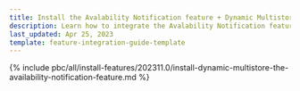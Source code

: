 ```yaml
---
title: Install the Avalability Notification feature + Dynamic Multistore
description: Learn how to integrate the Avalability Notification feature + Dynamic Multistore
last_updated: Apr 25, 2023
template: feature-integration-guide-template
---
```


{% include pbc/all/install-features/202311.0/install-dynamic-multistore-the-availability-notification-feature.md %} <!-- To edit, see /_includes/pbc/all/install-features/202311.0/install-dynamic-multistore-the-availability-notification-feature.md -->
